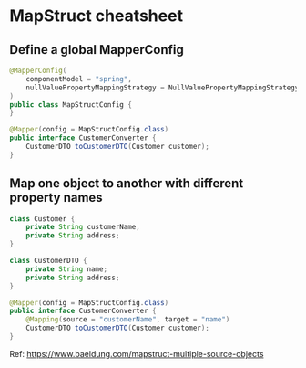 # MapStruct cheatsheet

## Define a global MapperConfig

```java
@MapperConfig(
    componentModel = "spring",
    nullValuePropertyMappingStrategy = NullValuePropertyMappingStrategy.IGNORE
)
public class MapStructConfig {
}

@Mapper(config = MapStructConfig.class)
public interface CustomerConverter {
    CustomerDTO toCustomerDTO(Customer customer);
}
```

## Map one object to another with different property names

```java
class Customer {
    private String customerName,
    private String address;
}

class CustomerDTO {
    private String name;
    private String address;
}

@Mapper(config = MapStructConfig.class)
public interface CustomerConverter {
    @Mapping(source = "customerName", target = "name")
    CustomerDTO toCustomerDTO(Customer customer);
}
```

Ref: https://www.baeldung.com/mapstruct-multiple-source-objects
